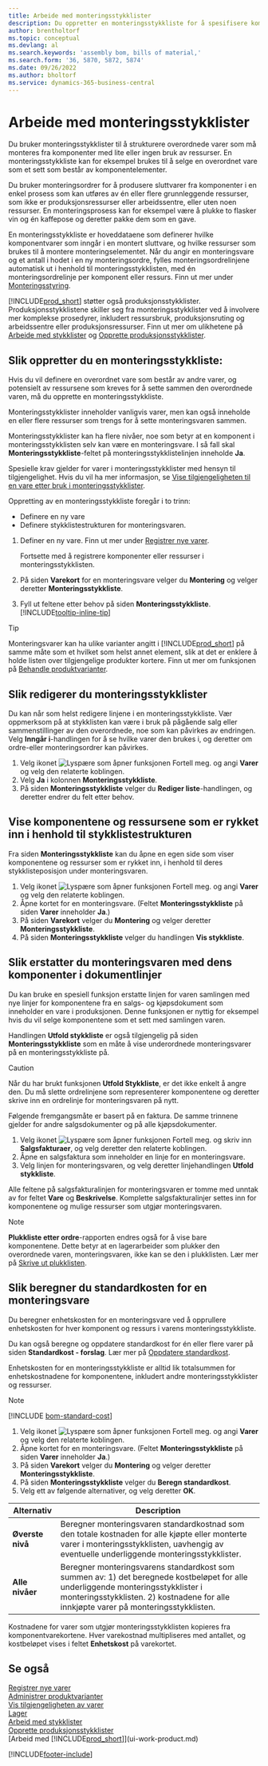 ```yaml
---
title: Arbeide med monteringsstykklister
description: Du oppretter en monteringsstykkliste for å spesifisere komponenter som kreves for å sette sammen varen som stykklisten representerer.
author: brentholtorf
ms.topic: conceptual
ms.devlang: al
ms.search.keywords: 'assembly bom, bills of material,'
ms.search.form: '36, 5870, 5872, 5874'
ms.date: 09/26/2022
ms.author: bholtorf
ms.service: dynamics-365-business-central
---
```

# <a name="work-with-assembly-boms"></a>Arbeide med monteringsstykklister

Du bruker monteringsstykklister til å strukturere overordnede varer som må monteres fra komponenter med lite eller ingen bruk av ressurser. En monteringsstykkliste kan for eksempel brukes til å selge en overordnet vare som et sett som består av komponentelementer.

Du bruker monteringsordrer for å produsere sluttvarer fra komponenter i en enkel prosess som kan utføres av én eller flere grunnleggende ressurser, som ikke er produksjonsressurser eller arbeidssentre, eller uten noen ressurser. En monteringsprosess kan for eksempel være å plukke to flasker vin og én kaffepose og deretter pakke dem som en gave.  

En monteringsstykkliste er hoveddataene som definerer hvilke komponentvarer som inngår i en montert sluttvare, og hvilke ressurser som brukes til å montere monteringselementet. Når du angir en monteringsvare og et antall i hodet i en ny monteringsordre, fylles monteringsordrelinjene automatisk ut i henhold til monteringsstykklisten, med én monteringsordrelinje per komponent eller ressurs. Finn ut mer under [Monteringsstyring](assembly-assemble-items.md).

[!INCLUDE[prod_short](includes/prod_short.md)] støtter også produksjonsstykklister. Produksjonsstykklistene skiller seg fra monteringsstykklister ved å involvere mer komplekse prosedyrer, inkludert ressursbruk, produksjonsruting og arbeidssentre eller produksjonsressurser. Finn ut mer om ulikhetene på [Arbeide med stykklister](inventory-how-work-BOMs.md) og [Opprette produksjonsstykklister](production-how-to-create-production-boms.md).

## <a name="to-create-an-assembly-bom"></a>Slik oppretter du en monteringsstykkliste:

Hvis du vil definere en overordnet vare som består av andre varer, og potensielt av ressursene som kreves for å sette sammen den overordnede varen, må du opprette en monteringsstykkliste.  

Monteringsstykklister inneholder vanligvis varer, men kan også inneholde en eller flere ressurser som trengs for å sette monteringsvaren sammen.

Monteringsstykklister kan ha flere nivåer, noe som betyr at en komponent i monteringsstykklisten selv kan være en monteringsvare. I så fall skal **Monteringsstykkliste**-feltet på monteringsstykklistelinjen inneholde **Ja**.

Spesielle krav gjelder for varer i monteringsstykklister med hensyn til tilgjengelighet. Hvis du vil ha mer informasjon, se [Vise tilgjengeligheten til en vare etter bruk i monteringsstykklister](inventory-how-availability-overview.md#to-view-the-availability-of-an-item-by-its-use-in-assembly-or-production-boms).

Oppretting av en monteringsstykkliste foregår i to trinn:

- Definere en ny vare
- Definere stykklistestrukturen for monteringsvaren.

1. Definer en ny vare. Finn ut mer under [Registrer nye varer](inventory-how-register-new-items.md).

   Fortsette med å registrere komponenter eller ressurser i monteringsstykklisten.  
2. På siden **Varekort** for en monteringsvare velger du **Montering** og velger deretter **Monteringsstykkliste**.
3. Fyll ut feltene etter behov på siden **Monteringsstykkliste**. [!INCLUDE[tooltip-inline-tip](includes/tooltip-inline-tip_md.md)]

> [!TIP]
> Monteringsvarer kan ha ulike varianter angitt i [!INCLUDE[prod_short](includes/prod_short.md)] på samme måte som et hvilket som helst annet element, slik at det er enklere å holde listen over tilgjengelige produkter kortere. Finn ut mer om funksjonen på [Behandle produktvarianter](inventory-item-variants.md).

## <a name="to-edit-assembly-boms"></a>Slik redigerer du monteringsstykklister

Du kan når som helst redigere linjene i en monteringsstykkliste. Vær oppmerksom på at stykklisten kan være i bruk på pågående salg eller sammenstillinger av den overordnede, noe som kan påvirkes av endringen. Velg **Inngår i**-handlingen for å se hvilke varer den brukes i, og deretter om ordre-eller monteringsordrer kan påvirkes.

1. Velg ikonet ![Lyspære som åpner funksjonen Fortell meg.](media/ui-search/search_small.png "Fortell hva du vil gjøre") og angi **Varer** og velg den relaterte koblingen.
2. Velg **Ja** i kolonnen **Monteringsstykkliste**.
3. På siden **Monteringsstykkliste** velger du **Rediger liste**-handlingen, og deretter endrer du felt etter behov.

## <a name="to-view-components-and-resources-indented-according-to-the-bom-structure"></a>Vise komponentene og ressursene som er rykket inn i henhold til stykklistestrukturen

Fra siden **Monteringsstykkliste** kan du åpne en egen side som viser komponentene og ressurser som er rykket inn, i henhold til deres stykklisteposisjon under monteringsvaren.

1. Velg ikonet ![Lyspære som åpner funksjonen Fortell meg.](media/ui-search/search_small.png "Fortell hva du vil gjøre") og angi **Varer** og velg den relaterte koblingen.
2. Åpne kortet for en monteringsvare. (Feltet **Monteringsstykkliste** på siden **Varer** inneholder **Ja**.)
3. På siden **Varekort** velger du **Montering** og velger deretter **Monteringsstykkliste**.
4. På siden **Monteringsstykkliste** velger du handlingen **Vis stykkliste**.

## <a name="to-replace-the-assembly-item-with-its-components-on-document-lines"></a>Slik erstatter du monteringsvaren med dens komponenter i dokumentlinjer

Du kan bruke en spesiell funksjon erstatte linjen for varen samlingen med nye linjer for komponentene fra en salgs- og kjøpsdokument som inneholder en vare i produksjonen. Denne funksjonen er nyttig for eksempel hvis du vil selge komponentene som et sett med samlingen varen.

Handlingen **Utfold stykkliste** er også tilgjengelig på siden **Monteringsstykkliste** som en måte å vise underordnede monteringsvarer på en monteringsstykkliste på.

> [!CAUTION]  
> Når du har brukt funksjonen **Utfold Stykkliste**, er det ikke enkelt å angre den. Du må slette ordrelinjene som representerer komponentene og deretter skrive inn en ordrelinje for monteringsvaren på nytt.

Følgende fremgangsmåte er basert på en faktura. De samme trinnene gjelder for andre salgsdokumenter og på alle kjøpsdokumenter.

1. Velg ikonet ![Lyspære som åpner funksjonen Fortell meg.](media/ui-search/search_small.png "Fortell hva du vil gjøre") og skriv inn **Salgsfakturaer**, og velg deretter den relaterte koblingen.
2. Åpne en salgsfaktura som inneholder en linje for en monteringsvare.
3. Velg linjen for monteringsvaren, og velg deretter linjehandlingen **Utfold stykkliste**.

Alle feltene på salgsfakturalinjen for monteringsvaren er tomme med unntak av for feltet **Vare** og **Beskrivelse**. Komplette salgsfakturalinjer settes inn for komponentene og mulige ressurser som utgjør monteringsvaren.

> [!NOTE]
> **Plukkliste etter ordre**-rapporten endres også for å vise bare komponentene. Dette betyr at en lagerarbeider som plukker den overordnede varen, monteringsvaren, ikke kan se den i plukklisten. Lær mer på [Skrive ut plukklisten](sales-how-print-picking-list.md).

## <a name="to-calculate-the-standard-cost-of-an-assembly-item"></a>Slik beregner du standardkosten for en monteringsvare

Du beregner enhetskosten for en monteringsvare ved å opprullere enhetskosten for hver komponent og ressurs i varens monteringsstykkliste.

Du kan også beregne og oppdatere standardkost for én eller flere varer på siden **Standardkost - forslag**. Lær mer på [Oppdatere standardkost](finance-how-to-update-standard-costs.md).  

Enhetskosten for en monteringsstykkliste er alltid lik totalsummen for enhetskostnadene for komponentene, inkludert andre monteringsstykklister og ressurser.  

> [!NOTE]
> [!INCLUDE [bom-standard-cost](includes/bom-standard-cost.md)]

1. Velg ikonet ![Lyspære som åpner funksjonen Fortell meg.](media/ui-search/search_small.png "Fortell hva du vil gjøre") og angi **Varer** og velg den relaterte koblingen.
2. Åpne kortet for en monteringsvare. (Feltet **Monteringsstykkliste** på siden **Varer** inneholder **Ja**.)
3. På siden **Varekort** velger du **Montering** og velger deretter **Monteringsstykkliste**.
4. På siden **Monteringsstykkliste** velger du **Beregn standardkost**.
5. Velg ett av følgende alternativer, og velg deretter **OK**.

|Alternativ |Description |
|-------|------------|
|**Øverste nivå**|Beregner monteringsvaren standardkostnad som den totale kostnaden for alle kjøpte eller monterte varer i monteringsstykklisten, uavhengig av eventuelle underliggende monteringsstykklister.|
|**Alle nivåer**|Beregner monteringsvarens standardkost som summen av: 1) det beregnede kostbeløpet for alle underliggende monteringsstykklister i monteringsstykklisten. 2) kostnadene for alle innkjøpte varer på monteringsstykklisten.|

Kostnadene for varer som utgjør monteringsstykklisten kopieres fra komponentvarekortene. Hver varekostnad multipliseres med antallet, og kostbeløpet vises i feltet **Enhetskost** på varekortet.

## <a name="see-also"></a>Se også

[Registrer nye varer](inventory-how-register-new-items.md)  
[Administrer produktvarianter](inventory-item-variants.md)  
[Vis tilgjengeligheten av varer](inventory-how-availability-overview.md)  
[Lager](inventory-manage-inventory.md)  
[Arbeid med stykklister](inventory-how-work-BOMs.md)  
[Opprette produksjonsstykklister](production-how-to-create-production-boms.md)  
[Arbeid med [!INCLUDE[prod_short](includes/prod_short.md)]](ui-work-product.md)  

[!INCLUDE[footer-include](includes/footer-banner.md)]
